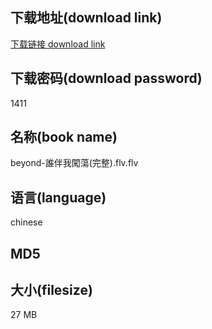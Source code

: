 ## 下载地址(download link)
[下载链接 download link](https://tutu365.netlify.app/?s=beyond-%E8%AA%B0%E4%BC%B4%E6%88%91%E9%97%96%E8%95%A9%28%E5%AE%8C%E6%95%B4%29.flv)

## 下载密码(download password)
1411

## 名称(book name)
beyond-誰伴我闖蕩(完整).flv.flv

## 语言(language)
chinese

## MD5


## 大小(filesize)
27 MB
